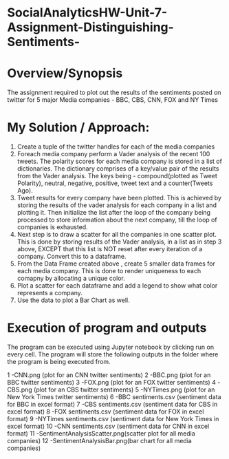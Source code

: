# SocialAnalyticsHW-Unit-7-Assignment-Distinguishing-Sentiments-

# Overview/Synopsis
The assignment required to plot out the results of the sentiments posted on twitter for 5 major Media companies -
BBC, CBS, CNN, FOX and NY Times

# My Solution / Approach:
1. Create a tuple of the twitter handles for each of the media companies
2. Foreach media company perform a Vader analysis of the recent 100 tweets.
  The polarity scores for each media company is stored in a list of dictionaries. The dictionary comprises of a key/value
  pair of the results from the Vader analysis. The keys being - compound(plotted as Tweet Polarity), neutral, negative, positive, 
  tweet text and a counter(Tweets Ago). 
3. Tweet results for every company have been plotted. This is achieved by storing the results of the vader analysis for each company
  in a list and plotting it. Then initialize the list after the loop of the company being processed 
  to store information about the next company, till the loop of companies is exhausted.
4. Next step is to draw a scatter for all the companies in one scatter plot. This is done by storing results of the Vader analysis, 
  in a list as in step 3 above, EXCEPT that this list is NOT reset after every iteration of a company. Convert this to a dataframe.
5. From the Data Frame created above , create 5 smaller data frames for each media company. This is done to render uniqueness to 
  each comapny by allocating a unique color.
6. Plot a scatter for each dataframe and add a legend to show what color represents a company.
7. Use the data to plot a Bar Chart as well.

# Execution of program and outputs
The program can be executed using Jupyter notebook by clicking run on every cell. The program will store the following 
outputs in the folder where the program is being executed from.

  1 -CNN.png (plot for an CNN twitter sentiments)
  2 -BBC.png (plot for an BBC twitter sentiments)
  3 -FOX.png (plot for an FOX twitter sentiments)
  4 -CBS.png (plot for an CBS twitter sentiments)
  5 -NYTimes.png (plot for an New York Times twitter sentiments)
  6 -BBC sentiments.csv (sentiment data for BBC in excel format)
  7 -CBS sentiments.csv (sentiment data for CBS in excel format)
  8 -FOX sentiments.csv (sentiment data for FOX in excel format)
  9 -NYTimes sentiments.csv (sentiment data for New York Times in excel format)
  10 -CNN sentiments.csv (sentiment data for CNN in excel format)
  11 -SentimentAnalysisScatter.png(scatter plot for all media companies)
  12 -SentimentAnalysisBar.png(bar chart for all media companies)
  
